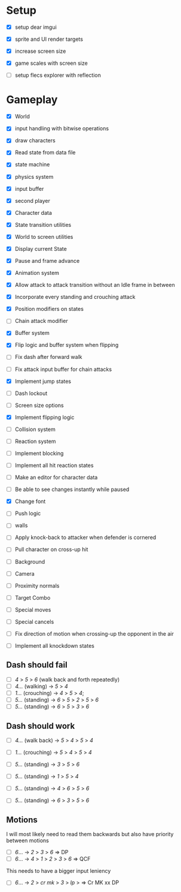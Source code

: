 # Setup
- [x] setup dear imgui
- [x] sprite and UI render targets
- [x] increase screen size
- [x] game scales with screen size
- [ ] setup flecs explorer with reflection


# Gameplay
- [x] World
- [x] input handling with bitwise operations
- [x] draw characters
- [x] Read state from data file
- [x] state machine
- [x] physics system
- [x] input buffer
- [x] second player
- [x] Character data
- [x] State transition utilities
- [x] World to screen utilities
- [x] Display current State
- [x] Pause and frame advance
- [x] Animation system
- [x] Allow attack to attack transition without an Idle frame in between
- [x] Incorporate every standing and crouching attack
- [x] Position modifiers on states
- [ ] Chain attack modifier
- [x] Buffer system
- [x] Flip logic and buffer system when flipping
- [ ] Fix dash after forward walk
- [ ] Fix attack input buffer for chain attacks
- [x] Implement jump states
- [ ] Dash lockout
- [ ] Screen size options
- [x] Implement flipping logic
- [ ] Collision system
- [ ] Reaction system
- [ ] Implement blocking
- [ ] Implement all hit reaction states
- [ ] Make an editor for character data
- [ ] Be able to see changes instantly while paused
- [x] Change font
- [ ] Push logic
- [ ] walls
- [ ] Apply knock-back to attacker when defender is cornered
- [ ] Pull character on cross-up hit
- [ ] Background
- [ ] Camera
- [ ] Proximity normals
- [ ] Target Combo
- [ ] Special moves
- [ ] Special cancels
- [ ] Fix direction of motion when crossing-up the opponent in the air
- [ ] Implement all knockdown states



## Dash should fail

- [ ] *4* > *5* > *6* (walk back and forth repeatedly)
- [ ] *4...* (walking) ->  *5* > *4*
- [ ] *1...* (crouching) ->  *4* > *5* > *4*;
- [ ] *5...* (standing) -> *6* > *5* > *2* > *5* > *6*
- [ ] *5...* (standing) -> *6* > *5* > *3* > *6*

## Dash should work

- [ ] *4...* (walk back) ->  *5* > *4* > *5* > *4*
- [ ] *1...* (crouching) ->  *5* > *4* > *5* > *4*
- [ ] *5...* (standing) -> *3* > *5* > *6*
- [ ] *5...* (standing) -> *1* > *5* > *4*
- [ ] *5...* (standing) -> *4* > *6* > *5* > *6*
- [ ] *5...* (standing) -> *6* > *3* > *5* > *6*


## Motions

I will most likely need to read them backwards but also have priority between motions

- [ ] *6*... -> *2* > *3* > *6* => DP
- [ ] *6*... -> *4* > *1* > *2* > *3* > *6* => QCF

This needs to have a bigger input leniency
- [ ] *6*... -> *2* > *cr mk* > *3* > *lp* > => Cr MK xx DP
